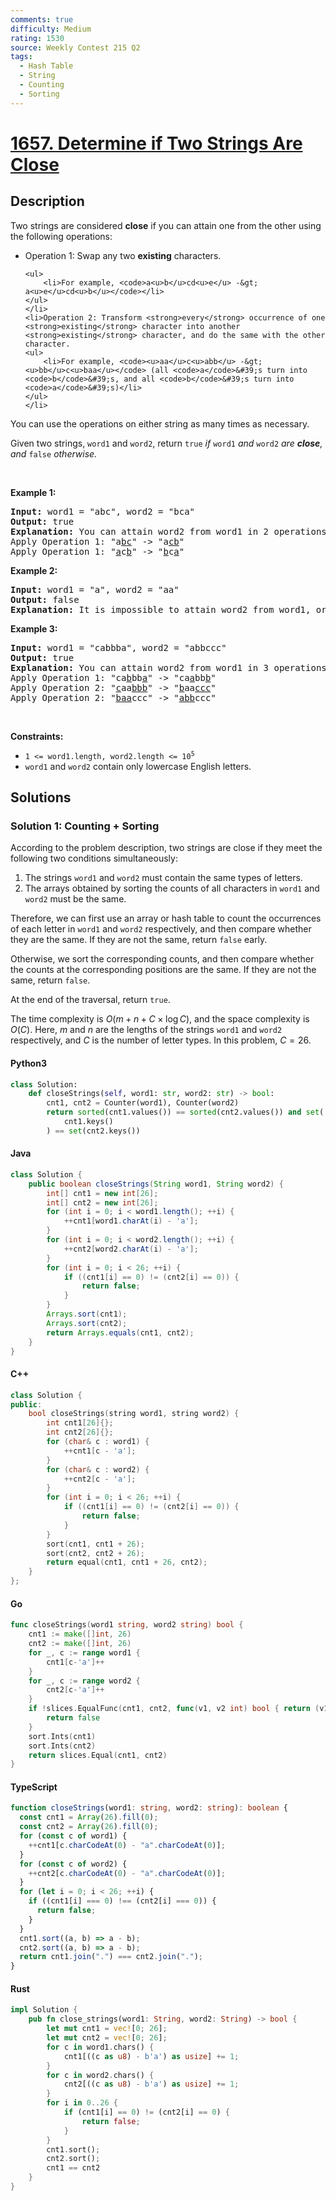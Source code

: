```yaml
---
comments: true
difficulty: Medium
rating: 1530
source: Weekly Contest 215 Q2
tags:
  - Hash Table
  - String
  - Counting
  - Sorting
---
```


<!-- problem:start -->

# [1657. Determine if Two Strings Are Close](https://leetcode.com/problems/determine-if-two-strings-are-close)


## Description

<!-- description:start -->

<p>Two strings are considered <strong>close</strong> if you can attain one from the other using the following operations:</p>

<ul>
	<li>Operation 1: Swap any two <strong>existing</strong> characters.

    <ul>
    	<li>For example, <code>a<u>b</u>cd<u>e</u> -&gt; a<u>e</u>cd<u>b</u></code></li>
    </ul>
    </li>
    <li>Operation 2: Transform <strong>every</strong> occurrence of one <strong>existing</strong> character into another <strong>existing</strong> character, and do the same with the other character.
    <ul>
    	<li>For example, <code><u>aa</u>c<u>abb</u> -&gt; <u>bb</u>c<u>baa</u></code> (all <code>a</code>&#39;s turn into <code>b</code>&#39;s, and all <code>b</code>&#39;s turn into <code>a</code>&#39;s)</li>
    </ul>
    </li>

</ul>

<p>You can use the operations on either string as many times as necessary.</p>

<p>Given two strings, <code>word1</code> and <code>word2</code>, return <code>true</code><em> if </em><code>word1</code><em> and </em><code>word2</code><em> are <strong>close</strong>, and </em><code>false</code><em> otherwise.</em></p>

<p>&nbsp;</p>
<p><strong class="example">Example 1:</strong></p>

<pre>
<strong>Input:</strong> word1 = &quot;abc&quot;, word2 = &quot;bca&quot;
<strong>Output:</strong> true
<strong>Explanation:</strong> You can attain word2 from word1 in 2 operations.
Apply Operation 1: &quot;a<u>bc</u>&quot; -&gt; &quot;a<u>cb</u>&quot;
Apply Operation 1: &quot;<u>a</u>c<u>b</u>&quot; -&gt; &quot;<u>b</u>c<u>a</u>&quot;
</pre>

<p><strong class="example">Example 2:</strong></p>

<pre>
<strong>Input:</strong> word1 = &quot;a&quot;, word2 = &quot;aa&quot;
<strong>Output:</strong> false
<strong>Explanation: </strong>It is impossible to attain word2 from word1, or vice versa, in any number of operations.
</pre>

<p><strong class="example">Example 3:</strong></p>

<pre>
<strong>Input:</strong> word1 = &quot;cabbba&quot;, word2 = &quot;abbccc&quot;
<strong>Output:</strong> true
<strong>Explanation:</strong> You can attain word2 from word1 in 3 operations.
Apply Operation 1: &quot;ca<u>b</u>bb<u>a</u>&quot; -&gt; &quot;ca<u>a</u>bb<u>b</u>&quot;
Apply Operation 2: &quot;<u>c</u>aa<u>bbb</u>&quot; -&gt; &quot;<u>b</u>aa<u>ccc</u>&quot;
Apply Operation 2: &quot;<u>baa</u>ccc&quot; -&gt; &quot;<u>abb</u>ccc&quot;
</pre>

<p>&nbsp;</p>
<p><strong>Constraints:</strong></p>

<ul>
	<li><code>1 &lt;= word1.length, word2.length &lt;= 10<sup>5</sup></code></li>
	<li><code>word1</code> and <code>word2</code> contain only lowercase English letters.</li>
</ul>

<!-- description:end -->

## Solutions

<!-- solution:start -->

### Solution 1: Counting + Sorting

According to the problem description, two strings are close if they meet the following two conditions simultaneously:

1. The strings `word1` and `word2` must contain the same types of letters.
2. The arrays obtained by sorting the counts of all characters in `word1` and `word2` must be the same.

Therefore, we can first use an array or hash table to count the occurrences of each letter in `word1` and `word2` respectively, and then compare whether they are the same. If they are not the same, return `false` early.

Otherwise, we sort the corresponding counts, and then compare whether the counts at the corresponding positions are the same. If they are not the same, return `false`.

At the end of the traversal, return `true`.

The time complexity is $O(m + n + C \times \log C)$, and the space complexity is $O(C)$. Here, $m$ and $n$ are the lengths of the strings `word1` and `word2` respectively, and $C$ is the number of letter types. In this problem, $C=26$.

<!-- tabs:start -->

#### Python3

```python
class Solution:
    def closeStrings(self, word1: str, word2: str) -> bool:
        cnt1, cnt2 = Counter(word1), Counter(word2)
        return sorted(cnt1.values()) == sorted(cnt2.values()) and set(
            cnt1.keys()
        ) == set(cnt2.keys())
```

#### Java

```java
class Solution {
    public boolean closeStrings(String word1, String word2) {
        int[] cnt1 = new int[26];
        int[] cnt2 = new int[26];
        for (int i = 0; i < word1.length(); ++i) {
            ++cnt1[word1.charAt(i) - 'a'];
        }
        for (int i = 0; i < word2.length(); ++i) {
            ++cnt2[word2.charAt(i) - 'a'];
        }
        for (int i = 0; i < 26; ++i) {
            if ((cnt1[i] == 0) != (cnt2[i] == 0)) {
                return false;
            }
        }
        Arrays.sort(cnt1);
        Arrays.sort(cnt2);
        return Arrays.equals(cnt1, cnt2);
    }
}
```

#### C++

```cpp
class Solution {
public:
    bool closeStrings(string word1, string word2) {
        int cnt1[26]{};
        int cnt2[26]{};
        for (char& c : word1) {
            ++cnt1[c - 'a'];
        }
        for (char& c : word2) {
            ++cnt2[c - 'a'];
        }
        for (int i = 0; i < 26; ++i) {
            if ((cnt1[i] == 0) != (cnt2[i] == 0)) {
                return false;
            }
        }
        sort(cnt1, cnt1 + 26);
        sort(cnt2, cnt2 + 26);
        return equal(cnt1, cnt1 + 26, cnt2);
    }
};
```

#### Go

```go
func closeStrings(word1 string, word2 string) bool {
	cnt1 := make([]int, 26)
	cnt2 := make([]int, 26)
	for _, c := range word1 {
		cnt1[c-'a']++
	}
	for _, c := range word2 {
		cnt2[c-'a']++
	}
	if !slices.EqualFunc(cnt1, cnt2, func(v1, v2 int) bool { return (v1 == 0) == (v2 == 0) }) {
		return false
	}
	sort.Ints(cnt1)
	sort.Ints(cnt2)
	return slices.Equal(cnt1, cnt2)
}
```

#### TypeScript

```ts
function closeStrings(word1: string, word2: string): boolean {
  const cnt1 = Array(26).fill(0);
  const cnt2 = Array(26).fill(0);
  for (const c of word1) {
    ++cnt1[c.charCodeAt(0) - "a".charCodeAt(0)];
  }
  for (const c of word2) {
    ++cnt2[c.charCodeAt(0) - "a".charCodeAt(0)];
  }
  for (let i = 0; i < 26; ++i) {
    if ((cnt1[i] === 0) !== (cnt2[i] === 0)) {
      return false;
    }
  }
  cnt1.sort((a, b) => a - b);
  cnt2.sort((a, b) => a - b);
  return cnt1.join(".") === cnt2.join(".");
}
```

#### Rust

```rust
impl Solution {
    pub fn close_strings(word1: String, word2: String) -> bool {
        let mut cnt1 = vec![0; 26];
        let mut cnt2 = vec![0; 26];
        for c in word1.chars() {
            cnt1[((c as u8) - b'a') as usize] += 1;
        }
        for c in word2.chars() {
            cnt2[((c as u8) - b'a') as usize] += 1;
        }
        for i in 0..26 {
            if (cnt1[i] == 0) != (cnt2[i] == 0) {
                return false;
            }
        }
        cnt1.sort();
        cnt2.sort();
        cnt1 == cnt2
    }
}
```

<!-- tabs:end -->

<!-- solution:end -->

<!-- problem:end -->
